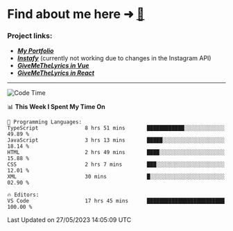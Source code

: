 # Find about me here ➜ [🧑](https://pauabella.dev)

### Project links:
- ***[My Portfolio](https://pauabella.dev)***
- ***[Instafy](https://instafy.me)*** (currently not working due to changes in the Instagram API)
- ***[GiveMeTheLyrics in Vue](https://lyrics.pauabella.dev)***
- ***[GiveMeTheLyrics in React](https://pauabella.dev/GiveMeTheLyrics)***

---
<!--START_SECTION:waka-->
![Code Time](http://img.shields.io/badge/Code%20Time-2%2C173%20hrs%2023%20mins-blue)

📊 **This Week I Spent My Time On** 

```text
💬 Programming Languages: 
TypeScript               8 hrs 51 mins       ████████████░░░░░░░░░░░░░   49.89 % 
JavaScript               3 hrs 13 mins       █████░░░░░░░░░░░░░░░░░░░░   18.14 % 
HTML                     2 hrs 49 mins       ████░░░░░░░░░░░░░░░░░░░░░   15.88 % 
CSS                      2 hrs 7 mins        ███░░░░░░░░░░░░░░░░░░░░░░   12.01 % 
XML                      30 mins             █░░░░░░░░░░░░░░░░░░░░░░░░   02.90 % 

🔥 Editors: 
VS Code                  17 hrs 45 mins      █████████████████████████   100.00 % 
```


 Last Updated on 27/05/2023 14:05:09 UTC
<!--END_SECTION:waka-->

